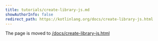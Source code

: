 ```yaml
---
title: tutorials/create-library-js.md
showAuthorInfo: false
redirect_path: https://kotlinlang.org/docs/create-library-js.html
---
```


The page is moved to [/docs/create-library-js.html](/docs/create-library-js.html)
